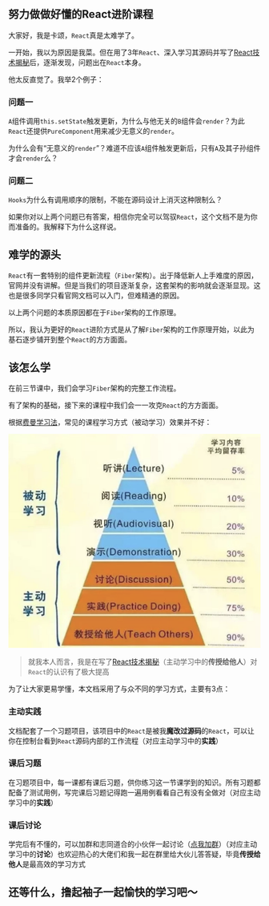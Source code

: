 ## 努力做做好懂的React进阶课程

大家好，我是卡颂，`React`真是太难学了。

一开始，我以为原因是我菜。但在用了3年`React`、深入学习其源码并写了[React技术揭秘](https://react.iamkasong.com/)后，逐渐发现，问题出在`React`本身。

他太反直觉了。我举2个例子：

### 问题一

`A`组件调用`this.setState`触发更新，为什么与他无关的`B`组件会`render`？为此`React`还提供`PureComponent`用来减少无意义的`render`。

为什么会有“无意义的`render`”？难道不应该`A`组件触发更新后，只有`A`及其子孙组件才会`render`么？

### 问题二 

`Hooks`为什么有调用顺序的限制，不能在源码设计上消灭这种限制么？

如果你对以上两个问题已有答案，相信你完全可以驾驭`React`，这个文档不是为你而准备的。我解释下为什么这样说。

## 难学的源头

`React`有一套特别的组件更新流程（`Fiber`架构）。出于降低新人上手难度的原因，官网并没有讲解。但是当我们的项目逐渐复杂，这套架构的影响就会逐渐显现。这也是很多同学只看官网文档可以入门，但难精通的原因。

以上两个问题的本质原因都在于`Fiber`架构的工作原理。

所以，我认为更好的`React`进阶方式是从了解`Fiber`架构的工作原理开始，以此为基石逐步铺开到整个`React`的方方面面。

## 该怎么学

在前三节课中，我们会学习`Fiber`架构的完整工作流程。

有了架构的基础，接下来的课程中我们会一一攻克`React`的方方面面。

根据[费曼学习法](https://baike.baidu.com/item/%E8%B4%B9%E6%9B%BC%E5%AD%A6%E4%B9%A0%E6%B3%95/50895393)，常见的课程学习方式（被动学习）效果并不好：

![费曼学习法](/images/feiman.png)

> 就我本人而言，我是在写了[React技术揭秘](https://react.iamkasong.com/)（主动学习中的**传授给他人**）对`React`的认识有了极大提高

为了让大家更易学懂，本文档采用了与众不同的学习方式，主要有3点：

### 主动实践

文档配套了一个习题项目，该项目中的`React`是被我**魔改过源码**的`React`，可以让你在控制台看到`React`源码内部的工作流程（对应主动学习中的**实践**）

### 课后习题

在习题项目中，每一课都有课后习题，供你练习这一节课学到的知识。所有习题都配备了测试用例，写完课后习题记得跑一遍用例看看自己有没有全做对（对应主动学习中的**实践**）

### 课后讨论

学完后有不懂的，可以加群和志同道合的小伙伴一起讨论（[点我加群](/extra/me.md)）（对应主动学习中的**讨论**）也欢迎热心的大佬们和我一起在群里给大伙儿答答疑，毕竟**传授给他人**是最高效的学习方式

## 还等什么，撸起袖子一起愉快的学习吧～